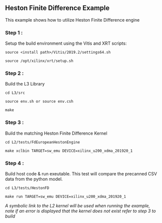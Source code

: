 
## Heston Finite Difference Example

This example shows how to utilize Heston Finite Difference engine


### Step 1 :
Setup the build environment using the Vitis and XRT scripts:

    source <install path>/Vitis/2019.2/settings64.sh

    source /opt/xilinx/xrt/setup.sh


### Step 2 :
Build the L3 Library

    cd L3/src

    source env.sh or source env.csh

    make


### Step 3 :
Build the matching Heston Finite Difference Kernel

    cd L2/tests/FdEuropeanHestonEngine

    make xclbin TARGET=sw_emu DEVICE=xilinx_u200_xdma_201920_1



### Step 4 :
Build host code & run exeutable. This test will compare the precanned CSV data from the python model.

    cd L3/tests/HestonFD

    make run TARGET=sw_emu DEVICE=xilinx_u200_xdma_201920_1

*A symbolic link to the L2 kernel will be used when running the example, note if an error is displayed that the kernel does not exist refer to step 3 to build*
